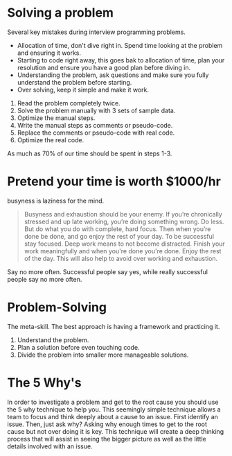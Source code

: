 # Solving a problem

Several key mistakes during interview programming problems.
- Allocation of time, don't dive right in. Spend time looking at the problem and ensuring it works. 
- Starting to code right away, this goes bak to allocation of time, plan your resolution and ensure you have a good plan before diving in.
- Understanding the problem, ask questions and make sure you fully understand the problem before starting.
- Over solving, keep it simple and make it work.


1.  Read the problem completely twice.
2.  Solve the problem manually with 3 sets of sample data.
3.  Optimize the manual steps.
4.  Write the manual steps as comments or pseudo-code.
5.  Replace the comments or pseudo-code with real code.
6.  Optimize the real code.

As much as 70% of our time should be spent in steps 1-3.

# Pretend your time is worth $1000/hr
busyness is laziness for the mind. 
>Busyness and exhaustion should be your enemy. If you’re chronically stressed and up late working, you’re doing something wrong. Do less. But do what you do with complete, hard focus. Then when you’re done be done, and go enjoy the rest of your day.
To be successful stay focused. Deep work means to not become distracted. Finish your work meaningfully and when you're done you're done. Enjoy the rest of the day. This will also help to avoid over working and exhaustion. 

Say no more often. Successful people say yes, while really successful people say no more often.

# Problem-Solving

The meta-skill. The best approach is having a framework and practicing it.

1. Understand the problem.
2. Plan a solution before even touching code.
3. Divide the problem into smaller more manageable solutions.


# The 5 Why's

In order to investigate a problem and get to the root cause you should use the 5 why technique to help you. This seemingly simple technique allows a team to focus and think deeply about a cause to an issue.
First identify an issue. Then, just ask why? Asking why enough times to get to the root cause but not over doing it is key. This technique will create a deep thinking process that will assist in seeing the bigger picture as well as the little details involved with an issue.
